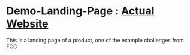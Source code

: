 # Demo-Landing-Page : [Actual Website](https://random-landing-page-bullshit.netlify.app/)
This is a landing page of a product, one of the example challenges from FCC 
